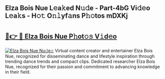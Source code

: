 ## Elza Bois Nue L𝚎a𝚔ed N𝚞𝚍e - Part-4bG Vi𝚍𝚎o L𝚎a𝚔s - H𝚘𝚝 O𝚗𝚕yf𝚊ns P𝚑𝚘tos mDXKj

# <h2><a href="http://kfa9a3f.oniu.top/?m=Elza+Bois+Nue">🔗👉 🔴 Elza Bois Nue P𝚑ot𝚘𝚜 V𝚒d𝚎o</a></h2>

[![Elza Bois Nue Nu𝚍e𝚜](https://i.imgur.com/0qMVB7G.gif)](http://kfa9a3f.oniu.top/?m=Elza+Bois+Nue)
Virtual content creator and entertainer Elza Bois Nue, recognized for disseminating dance and lifestyle inspiration through trending dance trends and compact clips. Dedicated researcher Elza Bois Nue, recognized for their passion and commitment to advancing knowledge in their field.  
